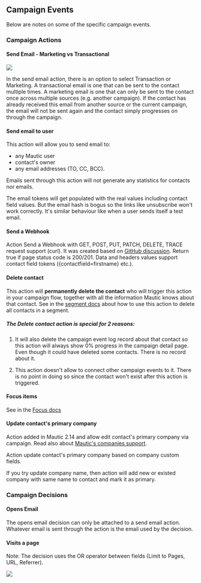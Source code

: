 ## Campaign Events

Below are notes on some of the specific campaign events.

### Campaign Actions

#### Send Email - Marketing vs Transactional

![](/campaigns/media/send-email-delay.png)

In the send email action, there is an option to select Transaction or Marketing. A transactional email is one that can be sent to the contact multiple times. A marketing email is one that can only be sent to the contact once across multiple sources (e.g. another campaign). If the contact has already received this email from another source or the current campaign, the email will not be sent again and the contact simply progresses on through the campaign.


#### Send email to user

This action will allow you to send email to:

- any Mautic user
- contact's owner
- any email addresses (TO, CC, BCC).

Emails sent through this action will not generate any statistics for contacts nor emails.

The email tokens will get populated with the real values including contact field values. But the email hash is bogus so the links like unsubscribe won't work correctly. It's similar behaviour like when a user sends itself a test email.

#### Send a Webhook

Action Send a Webhook with GET, POST, PUT, PATCH, DELETE, TRACE request support (curl). It was created based on [GitHub discussion](https://github.com/mautic/mautic/issues/854). Return true if page status code is 200/201.  Data and headers values support contact field tokens ({contactfield=firstname} etc.).


#### Delete contact

This action will **permanently delete the contact** who will trigger this action in your campaign flow, together with all the information Mautic knows about that contact. See in the [segment docs](./../contacts/managing_contacts.html#delete-all-contacts-in-a-segment) about how to use this action to delete all contacts in a segment.

##### The Delete contact action is special for 2 reasons:

1.  It will also delete the campaign event log record about that contact so this action will always show 0% progress in the campaign detail page. Even though it could have deleted some contacts. There is no record about it.

2. This action doesn't allow to connect other campaign events to it. There is no point in doing so since the contact won't exist after this action is triggered.

#### Focus items

See in the [Focus docs](./../focus/readme.html#focus-items-in-campaigns)

#### Update contact's primary company

Action added in Mautic 2.14 and allow edit contact's primary company via campaign. Read also about [Mautic's companies support](./../companies/index.html).

Action update contact's primary company based on company custom fields. 

If you try update company name, then action will add new or existed company with same name to contact and mark it as primary.

### Campaign Decisions

#### Opens Email

The opens email decision can only be attached to a send email action. Whatever email is sent through the action is the email used by the decision.

#### Visits a page

Note: The decision uses the OR operator between fields (Limit to Pages, URL, Referrer).

![](/campaigns/media/vists-a-page.PNG)